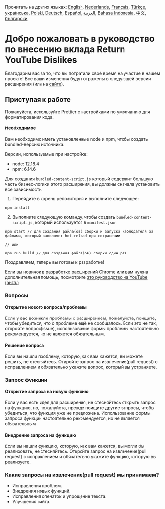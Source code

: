 Прочитать на других языках: [English](CONTRIBUTING.md), [Nederlands](CONTRIBUTINGnl.md), [Français](CONTRIBUTINGfr.md), [Türkçe](CONTRIBUTINGtr.md), [українська](CONTRIBUTINGuk.md), [Polski](CONTRIBUTINGpl.md), [Deutsch](CONTRIBUTINGde.md), [Español](CONTRIBUTINGes.md), [العربية](CONTRIBUTINGar.md), [Bahasa Indonesia](CONTRIBUTINGid.md), [中文](CONTRIBUTINGcn.md), [български](CONTRIBUTINGbg.md)


# Добро пожаловать в руководство по внесению вклада Return YouTube Dislikes

Благодарим вас за то, что вы потратили своё время на участие в нашем проекте! Все ваши изменения будут отражены в следующей версии расширения (или на [сайте](https://www.returnyoutubedislike.com/)).

## Приступая к работе

Пожалуйста, используйте Prettier с настройками по умолчанию для форматирования кода.

#### Необходимое

Вам необходимо иметь установленные node и npm, чтобы создать bundled-версию источника.

Версии, используемые при настройке:

- node: 12.18.4
- npm: 6.14.6

Для создания `bundled-content-script.js` который содержит большую часть бизнес-логики этого расширения, вы должны сначала установить все зависимости.

1. Перейдите в корень репозитория и выполните следующее:

```
npm install
```

2. Выполните следующую команду, чтобы создать `bundled-content-script.js`, который используется в `manifest.json`

```
npm start // для создания файла(ов) сборки и запуска наблюдателя за файлами, который выполняет hot-reload при сохранении

// или

npm run build // для создания файла(ов) сборки один раз
```

Поздравляем, теперь вы готовы к разработке!

Если вы новичок в разработке расширений Chrome или вам нужна дополнительная помощь, посмотрите [это руководство на YouTube (англ.)](https://www.youtube.com/watch?v=mdOj6HYE3_0)

### Вопросы

#### Открытие нового вопроса/проблемы

Если у вас возникли проблемы с расширением, пожалуйста, поищите, чтобы убедиться, что о проблеме ещё не сообщалось. Если это не так, откройте вопрос(issue), использование формы проблемы настоятельно рекомендуется, но не является обязательным.

#### Решение вопроса

Если вы нашли проблему, которую, как вам кажется, вы можете решить, не стесняйтесь. Откройте запрос на извлечение(pull request) с исправлением и обязательно укажите вопрос, который вы устраняете.

### Запрос функции

#### Открытие запроса на новую функцию

Если у вас есть идея для расширения, не стесняйтесь открыть запрос на функцию, но, пожалуйста, прежде поищите другие запросы, чтобы убедиться, что функция уже не предложена. Использование формы запроса функции настоятельно рекомендуется, но не является обязательным

#### Внедрение запроса на функцию

Если вы нашли функцию, которую, как вам кажется, вы могли бы реализовать, не стесняйтесь. Откройте запрос на извлечение(pull request) с исправлением и обязательно укажите функцию, которую вы реализуете.

### Какие запросы на извлечение(pull request) мы принимаем?

- Исправления проблем.
- Внедрения новых функций.
- Исправления опечаток и упрощение текста.
- Улучшения сайта.
